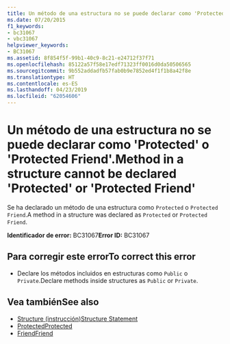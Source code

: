 ```yaml
---
title: Un método de una estructura no se puede declarar como 'Protected' o 'Protected Friend'.
ms.date: 07/20/2015
f1_keywords:
- bc31067
- vbc31067
helpviewer_keywords:
- BC31067
ms.assetid: 8f854f5f-99b1-40c9-8c21-e24712f37f71
ms.openlocfilehash: 85122a57f58e17edf71323ff0016d0da50506565
ms.sourcegitcommit: 9b552addadfb57fab0b9e7852ed4f1f1b8a42f8e
ms.translationtype: HT
ms.contentlocale: es-ES
ms.lasthandoff: 04/23/2019
ms.locfileid: "62054606"
---
```

# <a name="method-in-a-structure-cannot-be-declared-protected-or-protected-friend"></a><span data-ttu-id="593fa-102">Un método de una estructura no se puede declarar como 'Protected' o 'Protected Friend'.</span><span class="sxs-lookup"><span data-stu-id="593fa-102">Method in a structure cannot be declared 'Protected' or 'Protected Friend'</span></span>
<span data-ttu-id="593fa-103">Se ha declarado un método de una estructura como `Protected` o `Protected Friend`.</span><span class="sxs-lookup"><span data-stu-id="593fa-103">A method in a structure was declared as `Protected` or `Protected Friend`.</span></span>  
  
 <span data-ttu-id="593fa-104">**Identificador de error:** BC31067</span><span class="sxs-lookup"><span data-stu-id="593fa-104">**Error ID:** BC31067</span></span>  
  
## <a name="to-correct-this-error"></a><span data-ttu-id="593fa-105">Para corregir este error</span><span class="sxs-lookup"><span data-stu-id="593fa-105">To correct this error</span></span>  
  
- <span data-ttu-id="593fa-106">Declare los métodos incluidos en estructuras como `Public` o `Private`.</span><span class="sxs-lookup"><span data-stu-id="593fa-106">Declare methods inside structures as `Public` or `Private`.</span></span>  
  
## <a name="see-also"></a><span data-ttu-id="593fa-107">Vea también</span><span class="sxs-lookup"><span data-stu-id="593fa-107">See also</span></span>

- [<span data-ttu-id="593fa-108">Structure (instrucción)</span><span class="sxs-lookup"><span data-stu-id="593fa-108">Structure Statement</span></span>](../../visual-basic/language-reference/statements/structure-statement.md)
- [<span data-ttu-id="593fa-109">Protected</span><span class="sxs-lookup"><span data-stu-id="593fa-109">Protected</span></span>](../../visual-basic/language-reference/modifiers/protected.md)
- [<span data-ttu-id="593fa-110">Friend</span><span class="sxs-lookup"><span data-stu-id="593fa-110">Friend</span></span>](../../visual-basic/language-reference/modifiers/friend.md)
